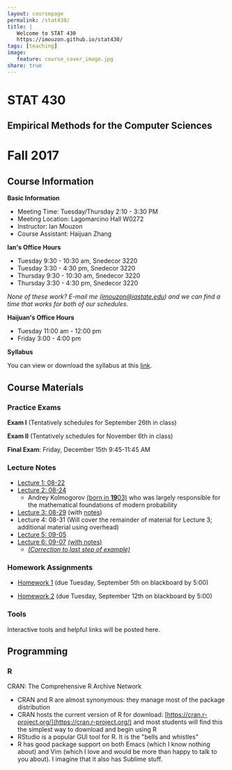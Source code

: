 ```yaml
---
layout: coursepage
permalink: /stat430/
title: |
   Welcome to STAT 430
   https://imouzon.github.io/stat430/
tags: [teaching]
image:
   feature: course_cover_image.jpg
share: true
---
```


# STAT 430
## Empirical Methods for the Computer Sciences

# Fall 2017

## Course Information

**Basic Information**

-  Meeting Time: Tuesday/Thursday 2:10 - 3:30 PM
-  Meeting Location: Lagomarcino Hall W0272
-  Instructor: Ian Mouzon
-  Course Assistant: Haijuan Zhang

**Ian's Office Hours**

-  Tuesday 9:30 - 10:30 am, Snedecor 3220
-  Tuesday 3:30 - 4:30 pm, Snedecor 3220
-  Thursday 9:30 - 10:30 am, Snedecor 3220
-  Thursday 3:30 - 4:30 pm, Snedecor 3220

*None of these work? E-mail me (imouzon@iastate.edu) and we can find a time that works for both of our schedules.*

**Haijuan's Office Hours**

- Tuesday 11:00 am - 12:00 pm
- Friday 3:00 - 4:00 pm

**Syllabus**

You can view or download the syllabus at this [link](./doc/syllabus_stat430_F17.pdf).

## Course Materials

### Practice Exams

   <!-- TO DO -->
   **Exam I** (Tentatively schedules for September 26th in class) 

   <!-- TO DO -->
   **Exam II** (Tentatively schedules for November 6th in class) 

   <!-- TO DO -->
   **Final Exam**: Friday, December 15th 9:45-11:45 AM

### Lecture Notes

-  [Lecture 1: 08-22](./lec/lec1/index.html)
-  [Lecture 2: 08-24](./lec/lec2/index.html)
   -  Andrey Kolmogorov [(born in **19**03)](https://en.wikipedia.org/wiki/Probability_axioms) who was largely responsible for the mathematical foundations of modern probability
-  [Lecture 3: 08-29](./lec/lec3/index.html) (with [notes](./lec/lec3/sta430_lecture3.pdf))
-  Lecture 4: 08-31 (Will cover the remainder of material for Lecture 3; additional material using overhead)
-  [Lecture 5: 09-05](./lec/lec5/index.html)
-  [Lecture 6: 09-07](./lec/lec6/index.html) [(with notes)](./lec/lec6/lec6-notes.pdf)
   -  [_(Correction to last step of example)_](.lec/lec6/lec6-notes-correction.pdf)


### Homework Assignments

-  [Homework 1](./hw/hw1/stat430-hw1.pdf) (due Tuesday, September 5th on blackboard by 5:00)

-  [Homework 2](./hw/hw2/stat430-hw2.pdf) (due Tuesday, September 12th on blackboard by 5:00)

### Tools

<!-- TO DO: instructions for downloading R -->
   Interactive tools and helpful links will be posted here.

## Programming 

### R
CRAN: The Comprehensive R Archive Network
-  CRAN and R are almost synonymous: they manage most of the package distribution
-  CRAN hosts the current version of R for download: [https://cran.r-project.org/](https://cran.r-project.org/) and most students will find this the simplest way to download and begin using R
-  RStudio is a popular GUI tool for R. It is the "bells and whistles" 
-  R has good package support on both Emacs (which I know nothing about) and Vim (which I love and would be more than happy to talk to you about). I imagine that it also has Sublime stuff.
